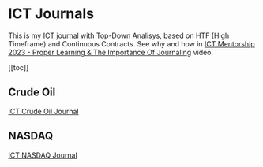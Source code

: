 # ICT Journals
This is my [ICT journal](https://daggerok.github.io/journal/) with Top-Down Analisys, based on HTF (High Timeframe) and Continuous Contracts.
See why and how in [ICT Mentorship 2023 - Proper Learning & The Importance Of Journaling](https://youtu.be/FQqwmDJOtxk) video.

<!-- nvm install --default 20.9.0 ; bun dev -->

[[toc]]

## Crude Oil
[ICT Crude Oil Journal](./CL/) 

## NASDAQ
[ICT NASDAQ Journal](./NQ/) 
